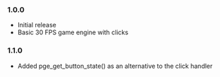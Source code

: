 ### 1.0.0
- Initial release
- Basic 30 FPS game engine with clicks

### 1.1.0
- Added pge_get_button_state() as an alternative to the click handler